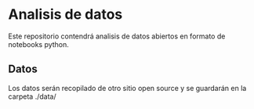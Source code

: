# Analisis de datos
Este repositorio contendrá analisis de datos abiertos en formato de notebooks python.

## Datos
Los datos serán recopilado de otro sitio open source y se guardarán en la carpeta ./data/
